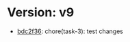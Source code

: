 # Version: v9

* [bdc2f36](https://github.com/VictoriaSko/unit-demo-cra/commit/bdc2f36b31070d55ba116acf206382fef8ba025e): chore(task-3): test changes
